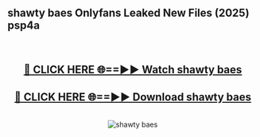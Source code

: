 <h2>shawty baes Onlyfans Leaked New Files (2025) psp4a</h2>
<br>
<div align="center">
<h2><a href="https://mediafiles.top/shawty_baes&ref=git" rel="nofollow">🔴 CLICK HERE 🌐==►► Watch shawty baes</a></h2>
<h2><a href="https://mediafiles.top/shawty_baes&ref=git" rel="nofollow">🔴 CLICK HERE 🌐==►► Download shawty baes</a></h2>
<br>
<a href="https://mediafiles.top/shawty_baes&ref=git" rel="nofollow" data-target="animated-image.originalLink"><img src="https://i.ibb.co.com/xMMVF88/686577567.gif" alt="shawty baes" style="max-width: 100%; display: inline-block;" data-target="animated-image.originalImage"></a>
</div>
<br>
<br>